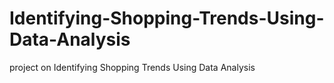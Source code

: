 # Identifying-Shopping-Trends-Using-Data-Analysis
project on Identifying Shopping Trends Using Data Analysis 
